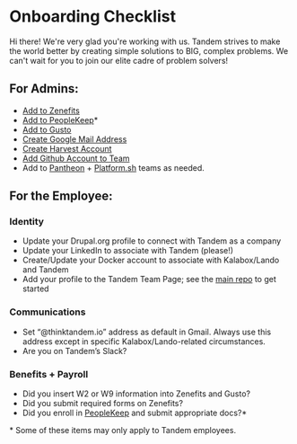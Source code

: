 Onboarding Checklist
====================

Hi there! We're very glad you're working with us. Tandem strives to make the world better by creating simple solutions to BIG, complex problems. We can't wait for you to join our elite cadre of problem solvers!

For Admins:
-----------

-   [Add to Zenefits](https://www.zenefits.com)
-   [Add to PeopleKeep](https://tandem.peoplekeep.com)*
-   [Add to Gusto](https://www.gusto.com)
-   [Create Google Mail Address](https://admin.google.com/kalabox.io/AdminHome?pli=1&fral=1#UserList:org=3zbo27o3jehmpl)
-   [Create Harvest Account](https://kalabox.harvestapp.com/team)
-   [Add Github Account to Team](https://github.com/orgs/thinktandem/people)
-   Add to [Pantheon](https://pantheon.io) + [Platform.sh](https://platform.sh) teams as needed.

For the Employee:
-----------------

### Identity

-   Update your Drupal.org profile to connect with Tandem as a company
-   Update your LinkedIn to associate with Tandem (please!)
-   Create/Update your Docker account to associate with Kalabox/Lando and Tandem
-   Add your profile to the Tandem Team Page; see the [main repo](https://github.com/thinktandem/tandem/tree/master/src/content/staff) to get started

### Communications

-   Set “@thinktandem.io” address as default in Gmail. Always use this address except in specific Kalabox/Lando-related circumstances.
-   Are you on Tandem’s Slack?

### Benefits + Payroll

-   Did you insert W2 or W9 information into Zenefits and Gusto?
-   Did you submit required forms on Zenefits?
-   Did you enroll in [PeopleKeep](https://tandem.peoplekeep.com) and submit appropriate docs?*

\* Some of these items may only apply to Tandem employees.
